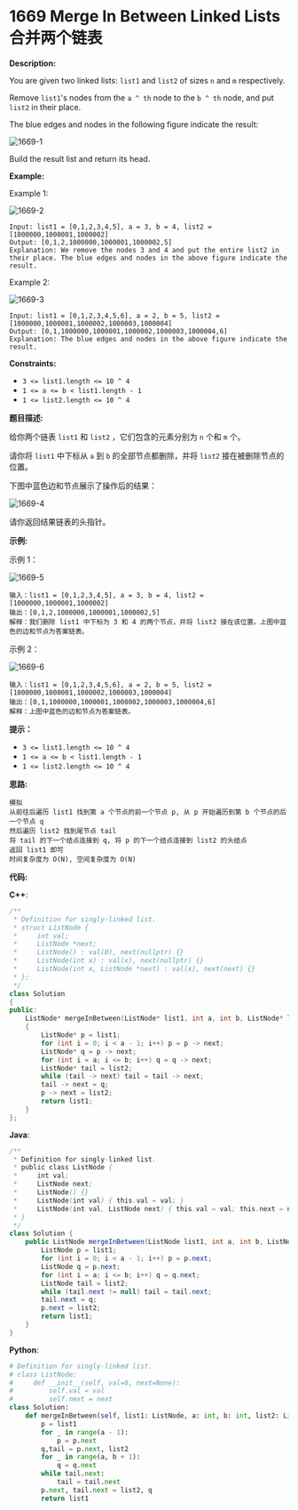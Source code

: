 # 1669 Merge In Between Linked Lists 合并两个链表

__Description:__

You are given two linked lists: `list1` and `list2` of sizes `n` and `m` respectively.

Remove `list1`'s nodes from the `a ^ th` node to the `b ^ th` node, and put `list2` in their place.

The blue edges and nodes in the following figure indicate the result:

![1669-1](https://assets.leetcode.com/uploads/2020/11/05/fig1.png)

Build the result list and return its head.

__Example:__

Example 1:

![1669-2](https://assets.leetcode.com/uploads/2020/11/05/merge_linked_list_ex1.png)

```text
Input: list1 = [0,1,2,3,4,5], a = 3, b = 4, list2 = [1000000,1000001,1000002]
Output: [0,1,2,1000000,1000001,1000002,5]
Explanation: We remove the nodes 3 and 4 and put the entire list2 in their place. The blue edges and nodes in the above figure indicate the result.
```

Example 2:

![1669-3](https://assets.leetcode.com/uploads/2020/11/05/merge_linked_list_ex2.png)

```text
Input: list1 = [0,1,2,3,4,5,6], a = 2, b = 5, list2 = [1000000,1000001,1000002,1000003,1000004]
Output: [0,1,1000000,1000001,1000002,1000003,1000004,6]
Explanation: The blue edges and nodes in the above figure indicate the result.
```

__Constraints:__

- `3 <= list1.length <= 10 ^ 4`
- `1 <= a <= b < list1.length - 1`
- `1 <= list2.length <= 10 ^ 4`

__题目描述:__

给你两个链表 `list1` 和 `list2` ，它们包含的元素分别为 `n` 个和 `m` 个。

请你将 `list1` 中下标从 `a` 到 `b` 的全部节点都删除，并将 `list2` 接在被删除节点的位置。

下图中蓝色边和节点展示了操作后的结果：

![1669-4](https://assets.leetcode-cn.com/aliyun-lc-upload/uploads/2020/11/28/fig1.png)

请你返回结果链表的头指针。

__示例:__

示例 1：

![1669-5](https://assets.leetcode-cn.com/aliyun-lc-upload/uploads/2020/11/28/merge_linked_list_ex1.png)

```text
输入：list1 = [0,1,2,3,4,5], a = 3, b = 4, list2 = [1000000,1000001,1000002]
输出：[0,1,2,1000000,1000001,1000002,5]
解释：我们删除 list1 中下标为 3 和 4 的两个节点，并将 list2 接在该位置。上图中蓝色的边和节点为答案链表。
```

示例 2：

![1669-6](https://assets.leetcode-cn.com/aliyun-lc-upload/uploads/2020/11/28/merge_linked_list_ex2.png)

```text
输入：list1 = [0,1,2,3,4,5,6], a = 2, b = 5, list2 = [1000000,1000001,1000002,1000003,1000004]
输出：[0,1,1000000,1000001,1000002,1000003,1000004,6]
解释：上图中蓝色的边和节点为答案链表。
```

__提示：__

- `3 <= list1.length <= 10 ^ 4`
- `1 <= a <= b < list1.length - 1`
- `1 <= list2.length <= 10 ^ 4`

__思路:__

```text
模拟
从前往后遍历 list1 找到第 a 个节点的前一个节点 p, 从 p 开始遍历到第 b 个节点的后一个节点 q
然后遍历 list2 找到尾节点 tail
将 tail 的下一个结点连接到 q, 将 p 的下一个结点连接到 list2 的头结点
返回 list1 即可
时间复杂度为 O(N), 空间复杂度为 O(N)
```

__代码:__

__C++__:

```C++
/**
 * Definition for singly-linked list.
 * struct ListNode {
 *     int val;
 *     ListNode *next;
 *     ListNode() : val(0), next(nullptr) {}
 *     ListNode(int x) : val(x), next(nullptr) {}
 *     ListNode(int x, ListNode *next) : val(x), next(next) {}
 * };
 */
class Solution 
{
public:
    ListNode* mergeInBetween(ListNode* list1, int a, int b, ListNode* list2) 
    {
        ListNode* p = list1;
        for (int i = 0; i < a - 1; i++) p = p -> next;
        ListNode* q = p -> next;
        for (int i = a; i <= b; i++) q = q -> next;
        ListNode* tail = list2;
        while (tail -> next) tail = tail -> next;
        tail -> next = q;
        p -> next = list2;
        return list1;
    }
};
```

__Java__:

```Java
/**
 * Definition for singly-linked list.
 * public class ListNode {
 *     int val;
 *     ListNode next;
 *     ListNode() {}
 *     ListNode(int val) { this.val = val; }
 *     ListNode(int val, ListNode next) { this.val = val; this.next = next; }
 * }
 */
class Solution {
    public ListNode mergeInBetween(ListNode list1, int a, int b, ListNode list2) {
        ListNode p = list1;
        for (int i = 0; i < a - 1; i++) p = p.next;
        ListNode q = p.next;
        for (int i = a; i <= b; i++) q = q.next;
        ListNode tail = list2;
        while (tail.next != null) tail = tail.next;
        tail.next = q;
        p.next = list2;
        return list1;
    }
}
```

__Python__:

```Python
# Definition for singly-linked list.
# class ListNode:
#     def __init__(self, val=0, next=None):
#         self.val = val
#         self.next = next
class Solution:
    def mergeInBetween(self, list1: ListNode, a: int, b: int, list2: ListNode) -> ListNode:
        p = list1
        for _ in range(a - 1):
            p = p.next
        q,tail = p.next, list2
        for _ in range(a, b + 1):
            q = q.next
        while tail.next:
            tail = tail.next
        p.next, tail.next = list2, q
        return list1
```
